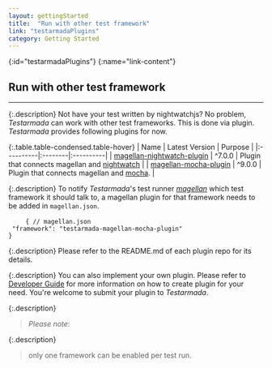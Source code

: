 ```yaml
---
layout: gettingStarted
title:  "Run with other test framework"
link: "testarmadaPlugins"
category: Getting Started
---
```


{:id="testarmadaPlugins"}
{:name="link-content"}
## Run with other test framework
---

{:.description}
Not have your test written by nightwatchjs? No problem, _Testarmada_ can work with other test frameworks. This is done via plugin. _Testarmada_ provides following plugins for now.

{:.table.table-condensed.table-hover}
| Name | Latest Version | Purpose |
|:----------|:--------|:----------|
| [magellan-nightwatch-plugin](https://github.com/TestArmada/magellan-nightwatch-plugin) | ^7.0.0 | Plugin that connects magellan and [nightwatch](http://nightwatchjs.org/) |
| [magellan-mocha-plugin](https://github.com/TestArmada/magellan-mocha-plugin) | ^9.0.0 | Plugin that connects magellan and [mocha](https://mochajs.org/). |

{:.description}
To notify _Testarmada_'s test runner _[magellan](https://github.com/TestArmada/magellan)_ which test framework it should talk to, a magellan plugin for that framework needs to be added in `magellan.json`.

<pre>
    <code class="code-wrap js">{ // magellan.json<br> "framework": "testarmada-magellan-mocha-plugin"<br>}</code>
</pre>

{:.description}
Please refer to the README.md of each plugin repo for its details. 

{:.description}
You can also implement your own plugin. Please refer to [Developer Guide]() for more information on how to create plugin for your need. You're welcome to submit your plugin to _Testarmada_.


{:.description}
> _Please note_: 

{:.description}
> only one framework can be enabled per test run.

